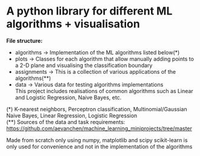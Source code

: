 # A python library for different ML algorithms + visualisation

**File structure:**     
* algorithms -> Implementation of the ML algorithms listed below(*)     
* plots -> Classes for each algorithm that allow manually adding points to a 2-D plane and visualising the classification boundary  
* assignments -> This is a collection of various applications of the algorithms(**)     
* data -> Various data for testing algorithms implementations       
This project includes realisations of common algorithms such as Linear and Logistic Regression, Naive Bayes, etc.    

(*) K-nearest neighbors, Perceptron classification, Multinomial/Gaussian Naive Bayes, Linear Regression, Logistic Regression    
(**) Sources of the data and task requirements: https://github.com/aevanchen/machine_learning_miniprojects/tree/master

Made from scratch only using numpy, matplotlib and scipy
scikit-learn is only used for convenience and not in the implementation of the algorithms